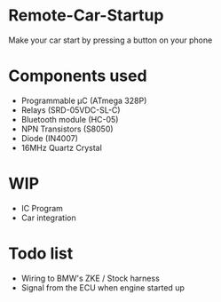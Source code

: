 # Remote-Car-Startup

Make your car start by pressing a button on your phone


# Components used
- Programmable µC (ATmega 328P)
- Relays (SRD-05VDC-SL-C)
- Bluetooth module (HC-05)
- NPN Transistors (S8050)
- Diode (IN4007)
- 16MHz Quartz Crystal

# WIP
- IC Program
- Car integration

# Todo list
- Wiring to BMW's ZKE / Stock harness
- Signal from the ECU when engine started up